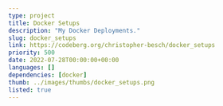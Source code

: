 ```yaml
---
type: project
title: Docker Setups
description: "My Docker Deployments."
slug: docker_setups
link: https://codeberg.org/christopher-besch/docker_setups
priority: 500
date: 2022-07-28T00:00:00+00:00
languages: []
dependencies: [docker]
thumb: ../images/thumbs/docker_setups.png
listed: true
---
```


